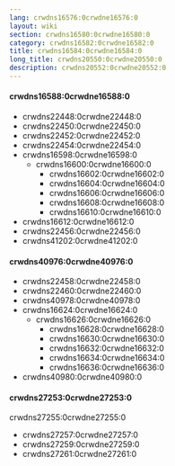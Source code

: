 ```yaml
---
lang: crwdns16576:0crwdne16576:0
layout: wiki
section: crwdns16580:0crwdne16580:0
category: crwdns16582:0crwdne16582:0
title: crwdns16584:0crwdne16584:0
long_title: crwdns20550:0crwdne20550:0
description: crwdns20552:0crwdne20552:0
---
```


#### crwdns16588:0crwdne16588:0
- crwdns22448:0crwdne22448:0
- crwdns22450:0crwdne22450:0
- crwdns22452:0crwdne22452:0
- crwdns22454:0crwdne22454:0
- crwdns16598:0crwdne16598:0
    - crwdns16600:0crwdne16600:0
        - crwdns16602:0crwdne16602:0
        - crwdns16604:0crwdne16604:0
        - crwdns16606:0crwdne16606:0
        - crwdns16608:0crwdne16608:0
        - crwdns16610:0crwdne16610:0
- crwdns16612:0crwdne16612:0
- crwdns22456:0crwdne22456:0
- crwdns41202:0crwdne41202:0

#### crwdns40976:0crwdne40976:0
- crwdns22458:0crwdne22458:0
- crwdns22460:0crwdne22460:0
- crwdns40978:0crwdne40978:0
- crwdns16624:0crwdne16624:0
    - crwdns16626:0crwdne16626:0
        - crwdns16628:0crwdne16628:0
        - crwdns16630:0crwdne16630:0
        - crwdns16632:0crwdne16632:0
        - crwdns16634:0crwdne16634:0
        - crwdns16636:0crwdne16636:0
- crwdns40980:0crwdne40980:0

#### crwdns27253:0crwdne27253:0
crwdns27255:0crwdne27255:0

- crwdns27257:0crwdne27257:0
- crwdns27259:0crwdne27259:0
- crwdns27261:0crwdne27261:0

